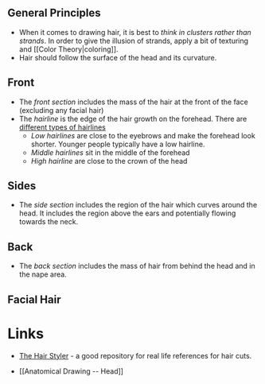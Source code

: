 ## General Principles 
* When it comes to drawing hair, it is best to *think in clusters rather than strands*. In order to give the illusion of strands, apply a bit of texturing and [[Color Theory|coloring]].
* Hair should follow the surface of the head and its curvature. 

## Front 
* The *front section* includes the mass of the hair at the front of the face (excluding any facial hair)
* The *hairline* is the edge of the hair growth on the forehead.  There are [different types of hairlines](https://www.healthline.com/health/hairline-types)
	* *Low hairlines* are close to the eyebrows and make the forehead look shorter. Younger people typically have a low hairline. 
	* *Middle hairlines* sit in the middle of the forehead 
	* *High hairline* are close to the crown of the head


## Sides 
* The *side section* includes the region of the hair which curves around the head. It includes the region above the ears and potentially flowing towards the neck. 

## Back 
* The *back section* includes the mass of hair from behind the head and in the nape area. 

## Facial Hair 


# Links 
* [The Hair Styler](https://www.thehairstyler.com) - a good repository for real life references for hair cuts. 

* [[Anatomical Drawing -- Head]] 